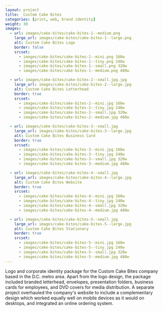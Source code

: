 ```yaml
---
layout: project
title:  Custom Cake Bites
categories: [print, web, brand identity]
weight: 30
images:
  - url: images/cake-bites/cake-bites-1--medium.png
    large_url: images/cake-bites/cake-bites-1--large.png
    alt: Custom Cake Bites Logo
    border: false
    srcset:
      - images/cake-bites/cake-bites-1--mini.png 160w
      - images/cake-bites/cake-bites-1--tiny.png 240w
      - images/cake-bites/cake-bites-1--small.png 320w
      - images/cake-bites/cake-bites-1--medium.png 480w

  - url: images/cake-bites/cake-bites-2--small.jpg.jpg
    large_url: images/cake-bites/cake-bites-2--large.jpg
    alt: Custom Cake Bites Letterhead
    border: true
    srcset:
      - images/cake-bites/cake-bites-2--mini.jpg 160w
      - images/cake-bites/cake-bites-2--tiny.jpg 240w
      - images/cake-bites/cake-bites-2--small.jpg 320w
      - images/cake-bites/cake-bites-2--medium.jpg 480w

  - url: images/cake-bites/cake-bites-3--small.jpg
    large_url: images/cake-bites/cake-bites-3--large.jpg
    alt: Custom Cake Bites Business Card
    border: true
    srcset:
      - images/cake-bites/cake-bites-3--mini.jpg 160w
      - images/cake-bites/cake-bites-3--tiny.jpg 240w
      - images/cake-bites/cake-bites-3--small.jpg 320w
      - images/cake-bites/cake-bites-3--medium.jpg 480w

  - url: images/cake-bites/cake-bites-4--small.jpg
    large_url: images/cake-bites/cake-bites-4--large.jpg
    alt: Custom Cake Bites Website
    border: true
    srcset:
      - images/cake-bites/cake-bites-4--mini.jpg 160w
      - images/cake-bites/cake-bites-4--tiny.jpg 240w
      - images/cake-bites/cake-bites-4--small.jpg 320w
      - images/cake-bites/cake-bites-4--medium.jpg 480w

  - url: images/cake-bites/cake-bites-5--small.jpg
    large_url: images/cake-bites/cake-bites-5--large.jpg
    alt: Custom Cake Bites Stationary
    border: true
    srcset:
      - images/cake-bites/cake-bites-5--mini.jpg 160w
      - images/cake-bites/cake-bites-5--tiny.jpg 240w
      - images/cake-bites/cake-bites-5--small.jpg 320w
      - images/cake-bites/cake-bites-5--medium.jpg 480w
---
```


Logo and corporate identity package for the Custom Cake Bites company based in the D.C. metro area. Apart from the logo design, the package included branded letterhead, envelopes, presentation folders, business cards for employees, and DVD covers for media distribution. A separate project overhauled the company's website to include a complementary design which worked equally well on mobile devices as it would on desktops, and integrated an online ordering system.
